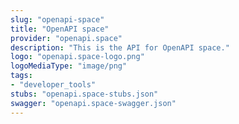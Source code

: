 ```yaml
---
slug: "openapi-space"
title: "OpenAPI space"
provider: "openapi.space"
description: "This is the API for OpenAPI space."
logo: "openapi.space-logo.png"
logoMediaType: "image/png"
tags:
- "developer_tools"
stubs: "openapi.space-stubs.json"
swagger: "openapi.space-swagger.json"
---
```

